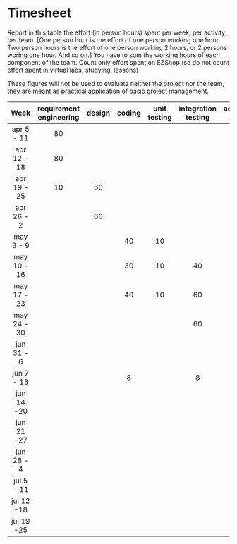 # Timesheet

Report in this table the effort (in person hours) spent per week, per activity, per team. 
[One person hour is the effort of one person working one hour.
Two person hours is the effort of one person working 2 hours, or 2 persons woring one hour. And so on.]
You have to sum the working hours of each component of the team.
Count only effort spent on EZShop (so do not count effort spent in virtual labs, studying, lessons)

These figures will not be used to evaluate neither the project nor the team, they are meant as practical application of basic project management.

| Week | requirement engineering | design | coding | unit testing | integration testing | acceptance testing | management | git maven |
|:-----------:|:--------:|:-----------:|:-----------:|:----------:|:------------:|:---------------:|:-------------:|:--------------:|
| apr 5 - 11 | 80 | | | | | | 1 | 1 |
| apr 12 - 18| 80 | | | | | | | | 
| apr 19 - 25| 10 | 60 | | | | | | | 
| apr 26 - 2 | | 60 | | | | | 1 | | 
| may 3 - 9  | | | 40 | 10 | | | | | 
| may 10 - 16| | | 30 | 10 | 40 | | | 1 | 
| may 17 - 23| | | 40 | 10 | 60 | | 1 | 1 | 
| may 24 - 30| | |  | | 60 | | | | 
| jun 31 - 6 | | | | | | 2 | | | 
| jun 7 - 13 | | | 8 | | 8 | | 6 | | 
| jun 14 -20 | | | | | | | | | 
| jun 21 -27 | | | | | | | | | 
| jun 28 - 4 | | | | | | | | | 
| jul 5 - 11 | | | | | | | | | 
| jul 12 -18 | | | | | | | | |
| jul 19 -25 | | | | | | | | |

